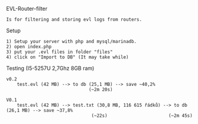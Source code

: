 EVL-Router-filter

    Is for filtering and storing evl logs from routers.

Setup

    1) Setup your server with php and mysql/marinadb.
    2) open index.php
    3) put your .evl files in folder "files"
    4) click on "Import to DB" (It may take while)

Testing (I5-5257U 2,7Ghz  8GB ram)

    v0.2
        test.evl (42 MB) --> to db (25,1 MB) --> save ~40,2%
                                   (~2m 20s)

    V0.1
        test.evl (42 MB) --> test.txt (30,8 MB, 116 615 řádků) --> to db (26,1 MB) --> save ~37,8%
                                    (~22s)                       (~2m 45s)